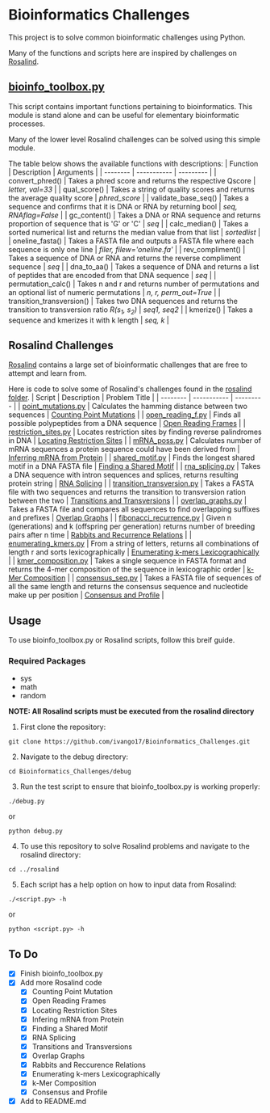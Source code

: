 # Bioinformatics Challenges
This project is to solve common bioinformatic challenges using Python.

Many of the functions and scripts here are inspired by challenges on [Rosalind](https://rosalind.info/problems/locations/).

## [bioinfo_toolbox.py](bioinfo_toolbox.py)
This script contains important functions pertaining to bioinformatics. This module is stand alone and can be useful for elementary bioinformatic processes.


Many of the lower level Rosalind challenges can be solved using this simple module.

The table below shows the available functions with descriptions:
| Function | Description | Arguments |
| -------- | ----------- | --------- |
| convert_phred() | Takes a phred score and returns the respective Qscore | *letter, val=33* |
| qual_score() | Takes a string of quality scores and returns the average quality score | *phred_score* |
| validate_base_seq() | Takes a sequence and confirms that it is DNA or RNA by returning bool | *seq, RNAflag=False* |
| gc_content() | Takes a DNA or RNA sequence and returns proportion of sequence that is 'G' or 'C' | *seq* |
| calc_median() | Takes a sorted numerical list and returns the median value from that list | *sortedlist* |
| oneline_fasta() | Takes a FASTA file and outputs a FASTA file where each sequence is only one line | *filer, filew='oneline.fa'* |
| rev_compliment() | Takes a sequence of DNA or RNA and returns the reverse compliment sequence | *seq* |
| dna_to_aa() | Takes a sequence of DNA and returns a list of peptides that are encoded from that DNA sequence | *seq* |
| permutation_calc() | Takes n and r and returns number of permutations and an optional list of numeric permutations | *n, r, perm_out=True* |
| transition_transversion() | Takes two DNA sequences and returns the transition to transversion ratio *R(s<sub>1</sub>, s<sub>2</sub>)* | *seq1, seq2* |
| kmerize() | Takes a sequence and kmerizes it with k length | *seq, k* |


## Rosalind Challenges
[Rosalind](https://rosalind.info/problems/locations/) contains a large set of bioinformatic challenges that are free to attempt and learn from.


Here is code to solve some of Rosalind's challenges found in the [rosalind folder](./rosalind/).
| Script | Description | Problem Title |
| -------- | ----------- | --------- |
| [point_mutations.py](./rosalind/point_mutations.py) | Calculates the hamming distance between two sequences | [Counting Point Mutations](https://rosalind.info/problems/hamm/) |
| [open_reading_f.py](./rosalind/open_reading_f.py) | Finds all possible polypeptides from a DNA sequence | [Open Reading Frames](https://rosalind.info/problems/orf/) |
| [restriction_sites.py](./rosalind/restriction_sites.py) | Locates restriction sites by finding reverse palindromes in DNA | [Locating Restriction Sites](https://rosalind.info/problems/revp/) |
| [mRNA_poss.py](./rosalind/mRNA_poss.py) | Calculates number of mRNA sequences a protein sequence could have been derived from | [Inferring mRNA from Protein](https://rosalind.info/problems/mrna/) |
| [shared_motif.py](./rosalind/shared_motif.py) | Finds the longest shared motif in a DNA FASTA file | [Finding a Shared Motif](https://rosalind.info/problems/lcsm/) |
| [rna_splicing.py](./rosalind/rna_splicing.py) | Takes a DNA sequence with intron sequences and splices, returns resulting protein string | [RNA Splicing](https://rosalind.info/problems/splc/) |
| [transition_transversion.py](./rosalind/transition_transversion.py) | Takes a FASTA file with two sequences and returns the transition to transversion ration between the two | [Transitions and Transversions](https://rosalind.info/problems/tran/) |
| [overlap_graphs.py](./rosalind/overap_graphs.py) | Takes a FASTA file and compares all sequences to find overlapping suffixes and prefixes | [Overlap Graphs](https://rosalind.info/problems/grph/) |
| [fibonacci_recurrence.py](./rosalind/fibonacci_recurrence.py) | Given n (generations) and k (offspring per generation) returns number of breeding pairs after n time | [Rabbits and Recurrence Relations](https://rosalind.info/problems/fib/) |
| [enumerating_kmers.py](./rosalind/enumerating_kmers.py) | From a string of letters, returns all combinations of length r and sorts lexicographically | [Enumerating k-mers Lexicographically](https://rosalind.info/problems/lexf/) |
| [kmer_composition.py](./rosalind/kmer_composition.py) | Takes a single sequence in FASTA format and returns the 4-mer composition of the sequence in lexicographic order | [k-Mer Composition](https://rosalind.info/problems/kmer/) |
| [consensus_seq.py](./rosalind/consensus_seq.py) | Takes a FASTA file of sequences of all the same length and returns the consensus sequence and nucleotide make up per position | [Consensus and Profile](https://rosalind.info/problems/cons/) |



## Usage
To use bioinfo_toolbox.py or Rosalind scripts, follow this breif guide.

### Required Packages
- sys
- math
- random

**NOTE: All Rosalind scripts must be executed from the rosalind directory**

1. First clone the repository:
```
git clone https://github.com/ivango17/Bioinformatics_Challenges.git
```


2. Navigate to the debug directory:
```
cd Bioinformatics_Challenges/debug
```


3. Run the test script to ensure that bioinfo_toolbox.py is working properly:
```
./debug.py
```
or
```
python debug.py
```


4. To use this repository to solve Rosalind problems and navigate to the rosalind directory:
```
cd ../rosalind
```


5. Each script has a help option on how to input data from Rosalind:
```
./<script.py> -h
```
or
```
python <script.py> -h
```


## To Do
- [x] Finish bioinfo_toolbox.py
- [x] Add more Rosalind code
    - [x] Counting Point Mutation
    - [x] Open Reading Frames 
    - [x] Locating Restriction Sites
    - [x] Infering mRNA from Protein
    - [x] Finding a Shared Motif
    - [x] RNA Splicing
    - [x] Transitions and Transversions
    - [x] Overlap Graphs
    - [x] Rabbits and Reccurence Relations
    - [x] Enumerating k-mers Lexicographically
    - [x] k-Mer Composition
    - [x] Consensus and Profile
- [x] Add to README.md